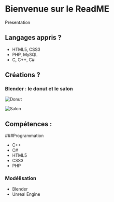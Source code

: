 # Bienvenue sur le ReadME
Presentation

## Langages appris ?

+ HTML5, CSS3
+ PHP, MySQL
+ C, C++, C#

## Créations ?

### Blender : le donut et le salon

![Donut](https://i.imgur.com/ryRjcrD.png)


![Salon](https://i.imgur.com/SJsE2Jk.png)

## Compétences :

###Programmation

+ C++
+	C#
+	HTML5
+	CSS3
+	PHP

### Modélisation 

+	Blender
+	Unreal Engine

